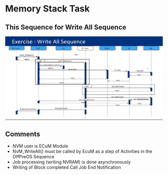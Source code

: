 # Memory Stack Task
## This Sequence for Write All Sequence
<p align="center">
  <img width="1200" src="Images/Sequence.png ">
</p>

## Comments 

* NVM user is ECuM Module 
* NvM_WriteAll() must be called by EcuM as a step of Activities in the OffPreOS Sequence
* Job processing (writing NVRAM) is done asynchronously
* Writing of Block completed Call Job End Notification
